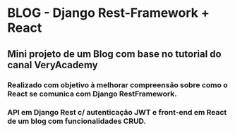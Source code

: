 # BLOG - Django Rest-Framework + React

## Mini projeto de um Blog com base no tutorial do canal VeryAcademy

### Realizado com objetivo à melhorar compreensão sobre como o React se comunica com Django RestFramework.

### API em Django Rest c/ autenticação JWT e front-end em React de um blog com funcionalidades CRUD. 

